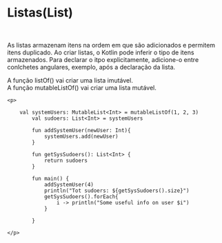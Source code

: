 <!DOCTYPE html>
<html lang="pt-br">
<head>
    <meta charset="UTF-8">
    <meta http-equiv="X-UA-Compatible" content="IE=edge">
    <meta name="viewport" content="width=device-width, initial-scale=1.0">
    <title>Document</title>
</head>
<body>
    <h1>Listas(List)</h1><br>
    <p>As listas armazenam itens na ordem em que são adicionados e permitem itens duplicado. Ao criar listas, o Kotlin pode inferir o tipo de itens armazenados. Para declarar o itpo explicitamente, adicione-o entre conlchetes angulares, exemplo, <Int> após a declaração da lista.</p>
    
  <p>A função listOf() vai criar uma lista imutável.<br>
    A função mutableListOf() vai criar uma lista mutável.</p> 

    <p>

        val systemUsers: MutableList<Int> = mutableListOf(1, 2, 3)
            val sudoers: List<Int> = systemUsers
            
            fun addSystemUser(newUser: Int){
                systemUsers.add(newUser)
            }
            
            fun getSysSudoers(): List<Int> {
                return sudoers
            }
            
            fun main() {
                addSystemUser(4)
                println("Tot sudoers: ${getSysSudoers().size}")
                getSysSudoers().forEach{
                    i -> println("Some useful info on user $i")
                }
              
            }

    </p>
</body>
</html>